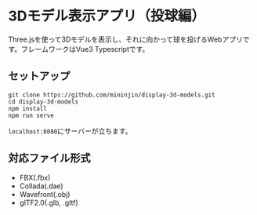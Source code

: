 # 3Dモデル表示アプリ（投球編）
Three.jsを使って3Dモデルを表示し、それに向かって球を投げるWebアプリです。フレームワークはVue3 Typescriptです。

## セットアップ
```
git clone https://github.com/mininjin/display-3d-models.git
cd display-3d-models
npm install
npm run serve
```

`localhost:8080`にサーバーが立ちます。

## 対応ファイル形式

- FBX(.fbx)
- Collada(.dae)
- Wavefront(.obj)
- glTF2.0(.glb, .gltf)